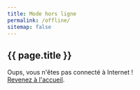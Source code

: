 ```yaml
---
title: Mode hors ligne
permalink: /offline/
sitemap: false
---
```


<section class="section">
<div class="wrapper" markdown="1">

# {{ page.title }}

Oups, vous n'êtes pas connecté à Internet !  
<a href="{{ site.baseurl }}/">Revenez à l'accueil</a>.

</div>
</section>


